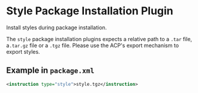 # Style Package Installation Plugin

Install styles during package installation.

The `style` package installation plugins expects a relative path to a `.tar` file, a`.tar.gz` file or a `.tgz` file.
Please use the ACP's export mechanism to export styles.

## Example in `package.xml`

```xml
<instruction type="style">style.tgz</instruction>
```

